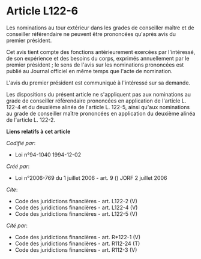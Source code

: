 # Article L122-6

Les nominations au tour extérieur dans les grades de conseiller maître et de conseiller référendaire ne peuvent être
prononcées qu'après avis du premier président. 

Cet avis tient compte des fonctions antérieurement exercées par l'intéressé, de son expérience et des besoins du corps,
exprimés annuellement par le premier président ; le sens de l'avis sur les nominations prononcées est publié au Journal
officiel en même temps que l'acte de nomination. 

L'avis du premier président est communiqué à l'intéressé sur sa demande. 

Les dispositions du présent article ne s'appliquent pas aux nominations au grade de conseiller référendaire prononcées en
application de l'article L. 122-4 et du deuxième alinéa de l'article L. 122-5, ainsi qu'aux nominations au grade de
conseiller maître prononcées en application du deuxième alinéa de l'article L. 122-2.

**Liens relatifs à cet article**

_Codifié par_:

  - Loi n°94-1040 1994-12-02

_Créé par_:

  - Loi n°2006-769 du 1 juillet 2006 - art. 9 () JORF 2 juillet 2006

_Cite_:

  - Code des juridictions financières - art. L122-2 (V)
  - Code des juridictions financières - art. L122-4 (V)
  - Code des juridictions financières - art. L122-5 (V)

_Cité par_:

  - Code des juridictions financières - art. R*122-1 (V)
  - Code des juridictions financières - art. R112-24 (T)
  - Code des juridictions financières - art. R112-3 (V)
